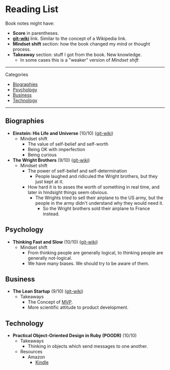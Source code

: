 
# Reading List

Book notes might have:
  - **Score** in parentheses.
  - **[git-wiki](https://github.com/git-wiki/wiki)** link. Similar to the concept of a Wikipedia link.
  - **Mindset shift** section: how the book changed my mind or thought process.
  - **Takeaway** section: stuff I got from the book. New knowledge.
    - In some cases this is a "weaker" version of *Mindset shift*

---

Categories

 - [Biographies](#Biographies)
 - [Psychology](#Psychology)
 - [Business](#Business)
 - [Technology](#Technology)

---

## Biographies

- **Einstein: His Life and Universe** (10/10) ([git-wiki](https://github.com/git-wiki/wiki/blob/master/pages/einstein_his_life_and_universe.md))
  - Mindset shift
    - The value of self-belief and self-worth
    - Being OK with imperfection
    - Being curious
- **The Wright Brothers** (9/10) ([git-wiki](https://github.com/git-wiki/wiki/blob/master/pages/the_wright_brothers_book.md))
  - Mindset shift
    - The power of self-belief and self-determination
      - People laughed and ridiculed the Wright brothers, but they just kept at it. 
    - How hard it is to asses the worth of something in real time, and later in hindsight things 
      seem obvious.
        - The Wrights tried to sell their airplane to the US army, but the people in the
          army didn't understand why they would need it.
          - So the Wright brothers sold their airplane to France instead.

## Psychology

- **Thinking Fast and Slow** (10/10) ([git-wiki](https://github.com/git-wiki/wiki/blob/master/pages/thinking_fast_and_slow.md))
  - Mindset shift
    - From thinking people are generally logical, to thinking people are generally not-logical.
    - We have many biases. We should try to be aware of them.

## Business

- **The Lean Startup** (9/10) ([git-wiki](https://github.com/git-wiki/wiki/blob/master/pages/the_lean_startup.md))
  - Takeaways
    - The Concept of [MVP](https://en.wikipedia.org/wiki/Minimum_viable_product).
    - More scientific attitude to product development.


## Technology

- **Practical Object-Oriented Design in Ruby (POODR)** (10/10)
  - Takeaways
    - Thinking in objects which send messages to one another.
  - Resources
    - Amazon
      - [Kindle](https://www.amazon.com/Practical-Object-Oriented-Design-Ruby-Addison-Wesley-ebook-dp-B0096BYG7C/dp/B0096BYG7C)


